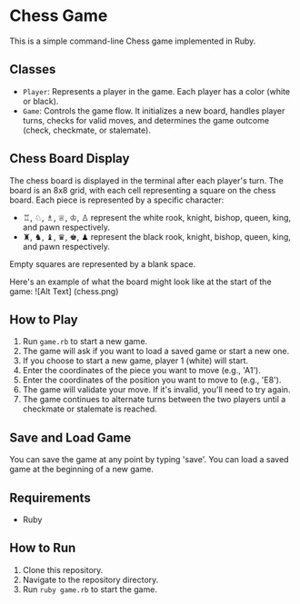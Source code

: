 # Chess Game

This is a simple command-line Chess game implemented in Ruby.

## Classes

- `Player`: Represents a player in the game. Each player has a color (white or black).
- `Game`: Controls the game flow. It initializes a new board, handles player turns, checks for valid moves, and determines the game outcome (check, checkmate, or stalemate).

## Chess Board Display

The chess board is displayed in the terminal after each player's turn. The board is an 8x8 grid, with each cell representing a square on the chess board. Each piece is represented by a specific character:

- ♖, ♘, ♗, ♕, ♔, ♙ represent the white rook, knight, bishop, queen, king, and pawn respectively.
- ♜, ♞, ♝, ♛, ♚, ♟ represent the black rook, knight, bishop, queen, king, and pawn respectively.

Empty squares are represented by a blank space.

Here's an example of what the board might look like at the start of the game:
![Alt Text] (chess.png)


## How to Play

1. Run `game.rb` to start a new game.
2. The game will ask if you want to load a saved game or start a new one.
3. If you choose to start a new game, player 1 (white) will start.
4. Enter the coordinates of the piece you want to move (e.g., 'A1').
5. Enter the coordinates of the position you want to move to (e.g., 'E8').
6. The game will validate your move. If it's invalid, you'll need to try again.
7. The game continues to alternate turns between the two players until a checkmate or stalemate is reached.

## Save and Load Game

You can save the game at any point by typing 'save'. You can load a saved game at the beginning of a new game.

## Requirements

- Ruby

## How to Run

1. Clone this repository.
2. Navigate to the repository directory.
3. Run `ruby game.rb` to start the game.
